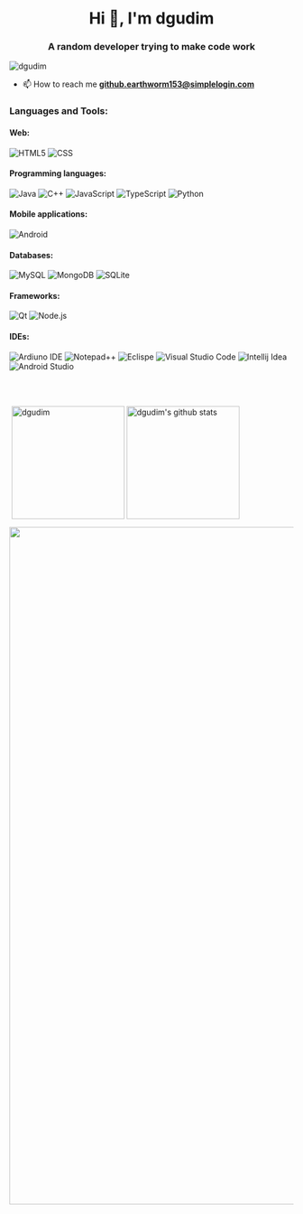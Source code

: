 <h1 align="center">Hi 👋, I'm dgudim</h1>
<h3 align="center">A random developer trying to make code work</h3>

<p align="left"> <img src="https://komarev.com/ghpvc/?username=dgudim" alt="dgudim" /> </p>

- 📫 How to reach me **github.earthworm153@simplelogin.com**

### Languages and Tools:

#### Web:
![HTML5](https://img.shields.io/badge/HTML5-E34F26?style=for-the-badge&logo=html5&logoColor=white)
![CSS](https://img.shields.io/badge/CSS3-1572B6?style=for-the-badge&logo=css3&logoColor=white)

#### Programming languages:
![Java](https://img.shields.io/badge/Java-ED8B00?style=for-the-badge&logo=java&logoColor=white)
![C++](https://img.shields.io/badge/c++-%2300599C.svg?style=for-the-badge&logo=c%2B%2B&logoColor=white)
![JavaScript](https://img.shields.io/badge/JavaScript-F7DF1E?style=for-the-badge&logo=javascript&logoColor=black)
![TypeScript](https://img.shields.io/badge/TypeScript-007ACC?style=for-the-badge&logo=typescript&logoColor=white)
![Python](https://img.shields.io/badge/python-3670A0?style=for-the-badge&logo=python&logoColor=ffdd54)

#### Mobile applications:
![Android](https://img.shields.io/badge/Android-3DDC84?style=for-the-badge&logo=android&logoColor=white)

#### Databases:
![MySQL](https://img.shields.io/badge/MySQL-F29111?style=for-the-badge&logo=mysql&logoColor=white)
![MongoDB](https://img.shields.io/badge/MongoDB-4EA94B?style=for-the-badge&logo=mongodb&logoColor=white)
![SQLite](https://img.shields.io/badge/SQLite-07405E?style=for-the-badge&logo=sqlite&logoColor=white)

#### Frameworks:
![Qt](https://img.shields.io/badge/Qt-%23217346.svg?style=for-the-badge&logo=Qt&logoColor=white)
![Node.js](https://img.shields.io/badge/Node.js-43853D?style=for-the-badge&logo=node.js&logoColor=white)

#### IDEs:
![Ardiuno IDE](https://img.shields.io/badge/Arduino_IDE-00979D?style=for-the-badge&logo=arduino&logoColor=white)
![Notepad++](https://img.shields.io/badge/Notepad++-90E59A.svg?style=for-the-badge&logo=notepad%2B%2B&logoColor=black)
![Eclispe](https://img.shields.io/badge/Eclipse-2C2255?style=for-the-badge&logo=eclipse&logoColor=white)
![Visual Studio Code](https://img.shields.io/badge/Visual_Studio_Code-0078D4?style=for-the-badge&logo=visual%20studio%20code&logoColor=white)
![Intellij Idea](https://img.shields.io/badge/IntelliJ_IDEA-000000.svg?style=for-the-badge&logo=intellij-idea&logoColor=white)
![Android Studio](https://img.shields.io/badge/Android%20Studio-3DDC84.svg?style=for-the-badge&logo=android-studio&logoColor=white)

<br />
<br />

<p>&nbsp;<img align="center" src="https://github-readme-stats.vercel.app/api?username=dgudim&show_icons=true&theme=gruvbox&count_private=true" alt="dgudim" height="200"/>
<img align="center" src="https://github-readme-stats.vercel.app/api/top-langs/?username=dgudim&theme=gruvbox&count_private=true" alt="dgudim's github stats" height="200"/>
<div><img src="https://github-profile-trophy.vercel.app/?username=dgudim&theme=gruvbox&count_private=true" width="1200"></div></p>
